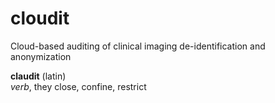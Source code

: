 
# cloudit

Cloud-based auditing of clinical imaging de-identification and anonymization

**claudit** (latin)  
*verb*, they close, confine, restrict

